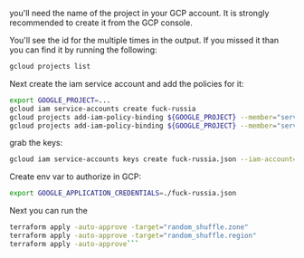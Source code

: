 you'll need the name of the project in your GCP account. It is strongly recommended to create it from the GCP console.

You'll see the id for the multiple times in the output. If you missed it than you can find it by running the following:
```bash
gcloud projects list
```
Next create the iam service account and add the policies for it:
```bash
export GOOGLE_PROJECT=...
gcloud iam service-accounts create fuck-russia
gcloud projects add-iam-policy-binding ${GOOGLE_PROJECT} --member="serviceAccount:fuck-russia@${GOOGLE_PROJECT}.iam.gserviceaccount.com" --role=roles/cloudjobdiscovery.admin
gcloud projects add-iam-policy-binding ${GOOGLE_PROJECT} --member="serviceAccount:fuck-russia@${GOOGLE_PROJECT}.iam.gserviceaccount.com" --role=roles/compute.admin
```
grab the keys:
```bash
gcloud iam service-accounts keys create fuck-russia.json --iam-account=fuck-russia@${GOOGLE_PROJECT}.iam.gserviceaccount.com
```

Create env var to authorize in GCP:
```bash
export GOOGLE_APPLICATION_CREDENTIALS=./fuck-russia.json
```

Next you can run the
```bash
terraform apply -auto-approve -target="random_shuffle.zone"
terraform apply -auto-approve -target="random_shuffle.region"
terraform apply -auto-approve```